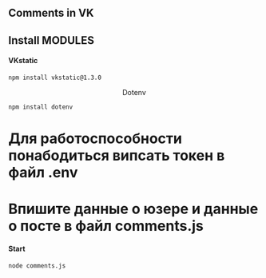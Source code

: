 ## Comments in VK

## Install MODULES

<p align="center"><h4>VKstatic</h4></p>

```shell
npm install vkstatic@1.3.0
```

<p align="center"> Dotenv </p>

```shell
npm install dotenv
```

# Для работоспособности понабодиться випсать токен в файл .env
# Впишите данные о юзере и данные о посте в файл comments.js

<p align="center"><h4> Start </h4></p>

```shell
node comments.js
```
